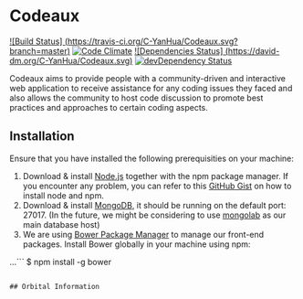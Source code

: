 # Codeaux

[![Build Status] (https://travis-ci.org/C-YanHua/Codeaux.svg?branch=master)](https://travis-ci.org/C-YanHua/Codeaux)
[![Code Climate](https://codeclimate.com/github/C-YanHua/Codeaux/badges/gpa.svg)](https://codeclimate.com/github/C-YanHua/Codeaux)
[![Dependencies Status] (https://david-dm.org/C-YanHua/Codeaux.svg)](https://david-dm.org/C-YanHua/Codeaux)
[![devDependency Status](https://david-dm.org/C-YanHua/Codeaux/dev-status.svg)](https://david-dm.org/C-YanHua/Codeaux#info=devDependencies)

Codeaux aims to provide people with a community-driven and interactive web application to receive assistance for any coding issues they faced and also allows the community to host code discussion to promote best practices and approaches to certain coding aspects.

## Installation

Ensure that you have installed the following prerequisities on your machine:
1. Download & install [Node.js](http://www.nodejs.org/download/) together with the npm package manager. If you encounter any problem, you can refer to this [GitHub Gist](https://gist.github.com/isaacs/579814) on how to install node and npm.
2. Download & install [MongoDB](http://www.mongodb.org/downloads), it should be running on the default port: 27017. (In the future, we might be considering to use [mongolab](https://mongolab.com/) as our main database host)
3. We are using [Bower Package Manager](http://bower.io/) to manage our front-end packages. Install Bower globally in your machine using npm:

...```
$ npm install -g bower
```

## Orbital Information